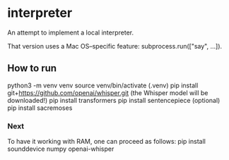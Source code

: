 # interpreter
An attempt to implement a local interpreter.

That version uses a Mac OS–specific feature: subprocess.run(["say", ...]).

## How to run
python3 -m venv venv
source venv/bin/activate
(.venv) pip install git+https://github.com/openai/whisper.git (the Whisper model will be downloaded!)
pip install transformers
pip install sentencepiece
(optional) pip install sacremoses

### Next
To have it working with RAM, one can proceed as follows:
pip install sounddevice numpy openai-whisper